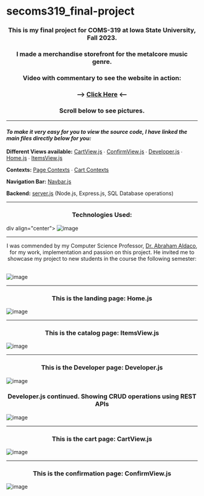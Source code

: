 # secoms319_final-project

### <div align="center"> This is my final project for COMS-319 at Iowa State University, Fall 2023. </div>
### <div align="center">  I made a merchandise storefront for the metalcore music genre. </div>
### <div align="center"> Video with commentary to see the website in action: </div>
###  <div align="center"> --> <a href="https://vimeo.com/895598404">Click Here</a> <-- </div>

### <div align="center">Scroll below to see pictures. </div>
_____

#### <i>To make it very easy for you to view the source code, I have linked the main files directly below for you:</i>

<b>Different Views available:</b> <a href="https://github.com/mccnick/secoms319_final-project/blob/main/frontend/src/Views/CartView.js">CartView.js</a> ∙ <a href="https://github.com/mccnick/secoms319_final-project/blob/main/frontend/src/Views/ConfirmView.js">ConfirmView.js</a> ∙ <a href="https://github.com/mccnick/secoms319_final-project/blob/main/frontend/src/Views/Developer.js">Developer.js</a> ∙ <a href="https://github.com/mccnick/secoms319_final-project/blob/main/frontend/src/Views/Home.js">Home.js</a> ∙ <a href="https://github.com/mccnick/secoms319_final-project/blob/main/frontend/src/Views/ItemsView.js">ItemsView.js</a>

<b>Contexts:</b> <a href="https://github.com/mccnick/secoms319_final-project/blob/main/frontend/src/PageContextLogic.js">Page Contexts</a> ∙ <a href="https://github.com/mccnick/secoms319_final-project/blob/main/frontend/src/CartContextLogic.js">Cart Contexts</a>


<b>Navigation Bar:</b> <a href="https://github.com/mccnick/secoms319_final-project/blob/main/frontend/src/Navbar.js">Navbar.js</a>




<b>Backend:</b> <a href="https://github.com/mccnick/secoms319_final-project/blob/main/backend/server.js">server.js</a> (Node.js, Express.js, SQL Database operations)

_____

### <div align="center"> Technologies Used: </div>

div align="center"> ![image](https://github.com/mccnick/secoms319_final-project/assets/91184284/f6f8dd9b-59e6-4c95-87e6-43aaece0030b) </div>




_____

<div align="center">
I was commended by my Computer Science Professor, <a href="https://www.cs.iastate.edu/people/abraham-aldaco">Dr. Abraham Aldaco</a>, for my work, implementation and passion on this project. He invited me to showcase my project to new students in the course the following semester:

  
</div>

<br>

![image](https://github.com/mccnick/secoms319_final-project/assets/91184284/d4ceb6c5-4123-477e-a664-99e374125c14)

_____

### <div align="center"> This is the landing page: Home.js </div>


![image](https://github.com/mccnick/secoms319_final-project/assets/91184284/f1560d9d-36c9-48a0-ba07-bdff490f94ce)

_____

### <div align="center">  This is the catalog page: ItemsView.js </div>

![image](https://github.com/mccnick/secoms319_final-project/assets/91184284/060aef4f-acec-41d4-adee-517adbec477d)

_____

### <div align="center"> This is the Developer page: Developer.js </div>



![image](https://github.com/mccnick/secoms319_final-project/assets/91184284/a855d9ab-01cd-4815-bdc9-ea9fe809f024)

### <div align="center"> Developer.js continued. Showing CRUD operations using REST APIs </div>

![image](https://github.com/mccnick/secoms319_final-project/assets/91184284/08a211c9-d0ad-4f8c-b87b-4062cb842833)

_____

### <div align="center"> This is the cart page: CartView.js </div>

![image](https://github.com/mccnick/secoms319_final-project/assets/91184284/56a89001-d6b6-4fd4-a6e5-2a2bc7d5a92c)

_____

### <div align="center"> This is the confirmation page: ConfirmView.js </div>

![image](https://github.com/mccnick/secoms319_final-project/assets/91184284/8b0f51d0-7b1a-4d1c-867f-d20bbba9d08f)

